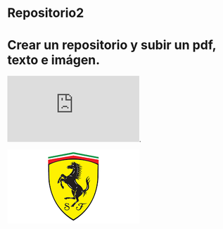 # Repositorio2
# Crear un repositorio y subir un pdf, texto e imágen.
![Documento de Latex](https://github.com/OUTTFOX/Repositorio2/blob/main/ProyectoI.pdf).

![Ferrari](https://github.com/OUTTFOX/Repositorio2/blob/main/rari.png)


